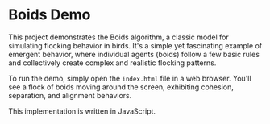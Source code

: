 # Boids Demo

This project demonstrates the Boids algorithm, a classic model for simulating flocking behavior in birds. It's a simple yet fascinating example of emergent behavior, where individual agents (boids) follow a few basic rules and collectively create complex and realistic flocking patterns.

To run the demo, simply open the `index.html` file in a web browser. You'll see a flock of boids moving around the screen, exhibiting cohesion, separation, and alignment behaviors.

This implementation is written in JavaScript.